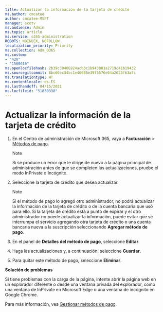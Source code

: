 ```yaml
---
title: Actualizar la información de la tarjeta de crédito
ms.author: cmcatee
author: cmcatee-MSFT
manager: scotv
ms.audience: Admin
ms.topic: article
ms.service: o365-administration
ROBOTS: NOINDEX, NOFOLLOW
localization_priority: Priority
ms.collection: Adm_O365
ms.custom:
- "428"
- "1500016"
ms.openlocfilehash: 2b39c30406924acb3c1b943b81a2719c41b19432
ms.sourcegitcommit: 8bc60ec34bc1e40685e3976576e04a2623f63a7c
ms.translationtype: HT
ms.contentlocale: es-ES
ms.lasthandoff: 04/15/2021
ms.locfileid: "51830338"
---
```

# <a name="update-credit-card-information"></a>Actualizar la información de la tarjeta de crédito

1. En el Centro de administración de Microsoft 365, vaya a **Facturación** \> [Métodos de pago](https://go.microsoft.com/fwlink/p/?linkid=2018806).

    > [!NOTE]
    > Si se produce un error que le dirige de nuevo a la página principal de administración antes de que se completen las actualizaciones, pruebe el modo InPrivate o Incógnito.
  
2. Seleccione la tarjeta de crédito que desea actualizar.

    > [!NOTE]
    > Si el método de pago lo agregó otro administrador, no podrá actualizar la información de la tarjeta de crédito o de la cuenta bancaria que usó para ello. Si la tarjeta de crédito está a punto de expirar y el otro administrador no puede actualizar la información, puede evitar que se interrumpa el servicio agregando otra tarjeta de crédito o una cuenta bancaria nueva a la suscripción seleccionando **Agregar método de pago**.
  
3. En el panel de **Detalles del método de pago**, seleccione **Editar**.

4. Haga las actualizaciones y, a continuación, seleccione **Guardar**.

5. Para quitar este método de pago, seleccione **Eliminar**.

**Solución de problemas**

Si tiene problemas con la carga de la página, intente abrir la página web en un explorador diferente o desde una ventana privada del explorador, como una ventana de InPrivate en Microsoft Edge o una ventana de incógnito en Google Chrome. 

Para más información, vea [Gestionar métodos de pago](https://docs.microsoft.com/microsoft-365/commerce/billing-and-payments/manage-payment-methods).